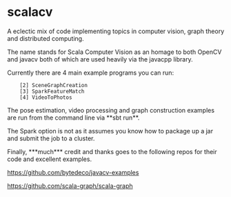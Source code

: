 # scalacv

<p>A eclectic mix of code implementing topics in computer vision, graph theory and distributed computing.</p>

<p>The name stands for Scala Computer Vision as an homage to both OpenCV and javacv both of which are used heavily via the javacpp library.</p> 

<p>Currently there are 4 main example programs you can run:</p>

``` [1] PoseEstimationPipeLine
    [2] SceneGraphCreation
    [3] SparkFeatureMatch
    [4] VideoToPhotos
```

<p> The pose estimation, video processing and graph construction examples are run from the command line via **sbt run**.</p>

<p> The Spark option is not as it assumes you know how to package up a jar and submit the job to a cluster.</p>

<p>Finally, ***much*** credit and thanks goes to the following repos for their code and excellent examples.</p>  

https://github.com/bytedeco/javacv-examples

https://github.com/scala-graph/scala-graph